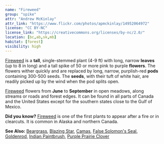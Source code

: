 ```yaml
---
name: "Fireweed"
group: "spike"
attr: "Andrew McKinlay"
attr_link: "https://www.flickr.com/photos/apmckinlay/14952064972"
license: "CC BY-NC"
license_link: "https://creativecommons.org/licenses/by-nc/2.0/"
location: [bc,ab,sk,mb]
habitat: [forest]
visibility: high
---
```

[Fireweed](/plants/fireweed/)  is a **tall**, single-stemmed plant (4-9 ft) with long, narrow **leaves** (up to 8 in long) and a tall spike of 50 or more pink to purple **flowers**. The flowers wither quickly and are replaced by long, narrow, purplish-red **pods** containing 300-500 seeds. The **seeds**, with their tuft of white hair, are readily picked up by the wind when the pod splits open.

[Fireweed](/plants/fireweed/) flowers from **June** to **September** in open meadows, along streams or roads and forest edges. It can be found in all parts of Canada and the United States except for the southern states close to the Gulf of Mexico.

**Did you know?** [Fireweed](/plants/fireweed/) is one of the first plants to appear after a fire or in clearcuts. It is common in Alaska and northern Canada.

<!-- generated, do not edit -->
**See Also:**
[Beargrass](/plants/beargras/),
[Blazing Star](/plants/blazstar/),
[Camas](/plants/camas/),
[False Solomon's Seal](/plants/falsesol/),
[Goldenrod](/plants/goldrod/),
[Indian Paintbrush](/plants/indian/),
[Purple Prairie Clover](/plants/pupclover/)

